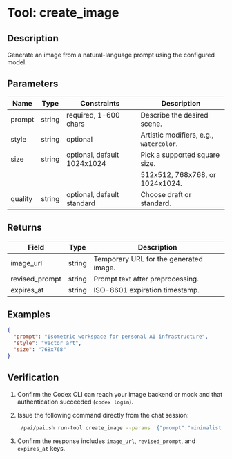 # Tool: create_image

## Description

Generate an image from a natural-language prompt using the configured model.

## Parameters

| Name | Type | Constraints | Description |
| ---- | ---- | ----------- | ----------- |
| prompt | string | required, 1-600 chars | Describe the desired scene. |
| style | string | optional | Artistic modifiers, e.g., `watercolor`. |
| size | string | optional, default 1024x1024 | Pick a supported square size. |
|      |        |                             | 512x512, 768x768, or 1024x1024. |
| quality | string | optional, default standard | Choose draft or standard. |

## Returns

| Field | Type | Description |
| ----- | ---- | ----------- |
| image_url | string | Temporary URL for the generated image. |
| revised_prompt | string | Prompt text after preprocessing. |
| expires_at | string | ISO-8601 expiration timestamp. |

## Examples

```json
{
  "prompt": "Isometric workspace for personal AI infrastructure",
  "style": "vector art",
  "size": "768x768"
}
```

## Verification

1. Confirm the Codex CLI can reach your image backend or mock and that
   authentication succeeded (`codex login`).
2. Issue the following command directly from the chat session:

   ```bash
   ./pai/pai.sh run-tool create_image --params '{"prompt":"minimalist app icon"}'
   ```

3. Confirm the response includes `image_url`, `revised_prompt`, and
   `expires_at` keys.
